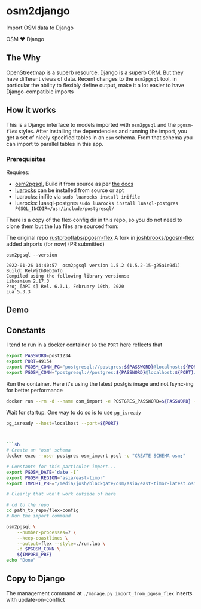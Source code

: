 # osm2django

Import OSM data to Django

OSM :heart: Django

## The Why

OpenStreetmap is a superb resource. Django is a superb ORM. But they have different views of data. Recent changes to the `osm2pgsql` tool, in particular the ability to flexibly define output, make it a lot easier to have Django-compatible imports

## How it works

This is a Django interface to models imported with `osm2pgsql`  and the `pgosm-flex` styles. After installing the dependencies and running the import, you get a set of nicely specified tables in an `osm` schema. From that schema you can import to parallel tables in this app.

### Prerequisites

Requires:
 - [osm2pgsql](https://github.com/openstreetmap/osm2pgsql), Build it from source as per [the docs](https://github.com/openstreetmap/osm2pgsql/blob/master/README.md#building)
 - [luarocks](https://luarocks.org/) can be installed from source or apt
 - luarocks: inifile via `sudo luarocks install inifile`
 - luarocks: luasql-postgres `sudo luarocks install luasql-postgres PGSQL_INCDIR=/usr/include/postgresql/`

There is a copy of the flex-config dir in this repo, so you do not need to clone them but the lua files are sourced from:

The original repo [rustprooflabs/pgosm-flex](https://github.com/rustprooflabs/pgosm-flex)
A fork in [joshbrooks/pgosm-flex](https://github.com/joshbrooks/pgosm-flex) added airports (for now) (PR submitted)

`osm2pgsql --version`

```pre
2022-01-26 14:40:57  osm2pgsql version 1.5.2 (1.5.2-15-g25a1e9d1)
Build: RelWithDebInfo
Compiled using the following library versions:
Libosmium 2.17.3
Proj [API 4] Rel. 6.3.1, February 10th, 2020
Lua 5.3.3
```

## Demo



## Constants

I tend to run in a docker container so the `PORT` here reflects that

```sh
export PASSWORD=post1234
export PORT=49154
export PGOSM_CONN_PG="postgresql://postgres:${PASSWORD}@localhost:${PORT}/postgres"
export PGOSM_CONN="postgresql://postgres:${PASSWORD}@localhost:${PORT}/postgres"
```

Run the container. Here it's using the latest postgis image and not fsync-ing for better performance

```sh
docker run --rm -d --name osm_import -e POSTGRES_PASSWORD=${PASSWORD} -p ${PORT}:5432 postgis/postgis:14-3.2 -c fsync=off
```

Wait for startup. One way to do so is to use `pg_isready`

```sh
pg_isready --host=localhost --port=${PORT}



```sh
# Create an "osm" schema
docker exec --user postgres osm_import psql -c "CREATE SCHEMA osm;"
```

```sh
# Constants for this particular import...
export PGOSM_DATE=`date -I`
export PGOSM_REGION='asia/east-timor'
export IMPORT_PBF="/media/josh/blackgate/osm/asia/east-timor-latest.osm.pbf"

# Clearly that won't work outside of here

# cd to the repo
cd path_to_repo/flex-config
# Run the import command

osm2pgsql \
    --number-processes=7 \
    --keep-coastlines \
    --output=flex --style=./run.lua \
    -d $PGOSM_CONN \
    ${IMPORT_PBF}
echo "Done"
```

## Copy to Django

The management command at `./manage.py import_from_pgosm_flex` inserts with update-on-conflict
